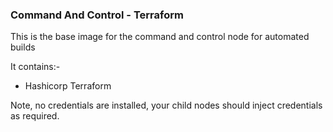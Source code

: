 ### Command And Control - Terraform

This is the base image for the command and control node for automated builds

It contains:-

  * Hashicorp Terraform

Note, no credentials are installed, your child nodes should inject credentials as required.
